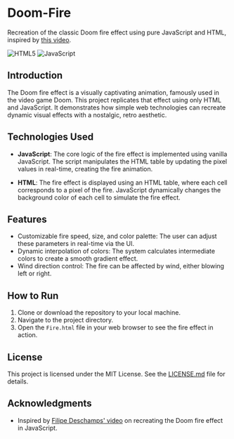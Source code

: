 
# Doom-Fire

Recreation of the classic Doom fire effect using pure JavaScript and HTML, inspired by [this video](https://www.youtube.com/watch?v=fxm8cadCqbs).

![HTML5](https://img.shields.io/badge/HTML5-%23E34F26.svg?style=for-the-badge&logo=html5&logoColor=white)
![JavaScript](https://img.shields.io/badge/JavaScript-%23F7DF1E.svg?style=for-the-badge&logo=javascript&logoColor=black)

## Introduction
The Doom fire effect is a visually captivating animation, famously used in the video game Doom. This project replicates that effect using only HTML and JavaScript. It demonstrates how simple web technologies can recreate dynamic visual effects with a nostalgic, retro aesthetic.

## Technologies Used
- **JavaScript**: The core logic of the fire effect is implemented using vanilla JavaScript. The script manipulates the HTML table by updating the pixel values in real-time, creating the fire animation.
  
- **HTML**: The fire effect is displayed using an HTML table, where each cell corresponds to a pixel of the fire. JavaScript dynamically changes the background color of each cell to simulate the fire effect.

## Features
- Customizable fire speed, size, and color palette: The user can adjust these parameters in real-time via the UI.
- Dynamic interpolation of colors: The system calculates intermediate colors to create a smooth gradient effect.
- Wind direction control: The fire can be affected by wind, either blowing left or right.

## How to Run
1. Clone or download the repository to your local machine.
2. Navigate to the project directory.
3. Open the `Fire.html` file in your web browser to see the fire effect in action.

## License
This project is licensed under the MIT License. See the [LICENSE.md](LICENSE.md) file for details.

## Acknowledgments
- Inspired by [Filipe Deschamps' video](https://www.youtube.com/watch?v=fxm8cadCqbs) on recreating the Doom fire effect in JavaScript.
